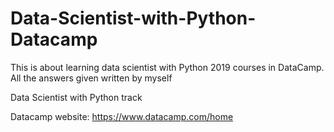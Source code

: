 # Data-Scientist-with-Python-Datacamp
This is about learning data scientist with Python 2019 courses in DataCamp. All the answers given written by myself

Data Scientist with Python track

Datacamp website: https://www.datacamp.com/home
